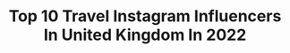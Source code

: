 ---
title: Top 10 Travel Instagram Influencers In United Kingdom In 2022
description: >-
  Find top travel Instagram influencers in United Kingdom in 2022. Most popular hashtags: #travelblogger #london #ukblogger.
platform: Instagram
hits: 2825
text_top: See the most popular Instagram influencers on inBeat.
text_bottom: Our database aggregates 2825 Instagram influencers like this in United Kingdom for you to pitch.
profiles:
  - username: "travelwithkwen"
    fullname: >-
      Kwen - Travel & Lifestyle
    bio: >-
      📍🇬🇧 TRAVEL 🌍 | PHOTOGRAPHY 📷 Email for Collabs: travelwithkwen@outlook.com
    location: "United Kingdom"
    followers: 12197
    engagement: 1196
    commentsToLikes: 0.309865
    id: ck14jebadjwb70i19j0zmu54p
    verified: false
    hashtags: "#stayandwander, #instatravel, #livetotravel, #roamtheworld"
  - username: "rufiee"
    fullname: >-
      Rufaro | 📸
    bio: >-
      💁🏾‍♀️Your fave plus size babe 🥂Chief of enjoyment 🌸Plus fashion | Travel | Lifestyle | Enjoyment 🔑Philipians 4:13
    location: "United Kingdom"
    followers: 3778
    engagement: 2572
    commentsToLikes: 0.220912
    id: ckapbw6mo1ick0i78w3wwppid
    verified: false
    hashtags: ""
  - username: "elmelling"
    fullname: >-
      Emma Melling | Travel
    bio: >-
      ☼ travel lover ✈︎ 33 countries ⌂ london, united kingdom ✎ contact / emmalouisemelling@gmail.com
    location: "United Kingdom"
    followers: 6507
    engagement: 2096
    commentsToLikes: 0.271273
    id: ck5ztevmf09w70i14vq4lap6o
    verified: false
    hashtags: "#dametraveler, #dorset, #traveldreamseekers, #naturephotography"
  - username: "jenniferlaw.style"
    fullname: >-
      J E N N I F E R | L A W
    bio: >-
      🌎 📍Kent UK 🇬🇧 👗 Outfit's 🌈 Colour ✈ Travel 💙 Mum to Hadley 💙 💌 Enquiries: Jenniferlaw.style@gmail.com
    location: "United Kingdom"
    followers: 5795
    engagement: 1749
    commentsToLikes: 0.111414
    id: ck6u816q8ou1i0j71zdnn3alu
    verified: false
    hashtags: "#bringcoffee105, #10ihhls20, #liw1019, #liw1014"
  - username: "ncesmel"
    fullname: >-
      Nadia Chrystie
    bio: >-
      Lawyer | Traveler Fashion • Fitness • Lifestyle 📍London 🇬🇧 💌 Email for collabs
    location: "United Kingdom"
    followers: 8787
    engagement: 1379
    commentsToLikes: 0.097271
    id: ck6uao8pb4olx0j71vi08ssyg
    verified: false
    hashtags: "#sponsored, #boatday, #ig, #hiltonlakecomo"
  - username: "ourtasteforlife"
    fullname: >-
      CHARLOTTE ♡ NATALIE 𖤥 UK
    bio: >-
      🚐 Converting a Ford Transit ourselves 🙈 💻 LGBT+ Travel & Lifestyle Bloggers 📸 Sharing Love & Positivity ✨ Blog ▼ Presets @otflpresets
    location: "United Kingdom"
    followers: 34718
    engagement: 947
    commentsToLikes: 0.081032
    id: ck5zqz6k2vl810i14cmyqbzfl
    verified: false
    hashtags: "#lesbiancouples, #travelcouplelife, #girlsthatwander, #pride"
  - username: "madamelena_"
    fullname: >-
      LENA 💫
    bio: >-
      Travel | Fashion | Lifestyle ✨@lena__boutique 💌 hello.madamelena@gmail.com ⬇️ SHOP MY AUTUMN PRESETS 🍁
    location: "United Kingdom"
    followers: 69805
    engagement: 670
    commentsToLikes: 0.121704
    id: ck0u2mmgc0di00i19ga3uypyb
    verified: false
    hashtags: "#hellooctober, #prettylittletrips, #liketimes, #pumpkinlove"
  - username: "rhiannonbuchan"
    fullname: >-
      R H I A N N O N
    bio: >-
      𝙶𝚎𝚝 𝚕𝚘𝚜𝚝 𝚒𝚗 𝚠𝚑𝚊𝚝 𝚢𝚘𝚞 𝚕𝚘𝚟𝚎 🕊 ✩ ♡ | fashion and travel ♡ | south east ♡ | dm for collaborations
    location: "United Kingdom"
    followers: 15148
    engagement: 1284
    commentsToLikes: 0.147958
    id: ckap6yb5rhvfj0i78808lwf92
    verified: false
    hashtags: ""
  - username: "devalish_"
    fullname: >-
      Eva Joseph 🔮
    bio: >-
      Business & Babies - MUVA E 💅🏼⠀ ⠀⠀⠀⠀ ⠀ ⠀⠀⠀⠀ ⠀ Work a little to travel a lot 🌍 ... ✨ My Perfect Harmony ✨...
    location: "United Kingdom"
    followers: 5222
    engagement: 1642
    commentsToLikes: 0.093296
    id: ck5cjjn89uuwh0i11hn552gl9
    verified: false
    hashtags: ""
  - username: "laurathomox"
    fullname: >-
      Laura 🌸
    bio: >-
      Fashion, travel and brunch loverrr🙋‍♀️💫 📍Leicester UK 💌laura.thomsonx@hotmail.co.uk
    location: "United Kingdom"
    followers: 6092
    engagement: 1262
    commentsToLikes: 0.211252
    id: ck8syd891khmi0j78b6fw9zr6
    verified: false
    hashtags: "#boohoobabes, #boohoostyle, #boohoointhehouse, #satin"
---